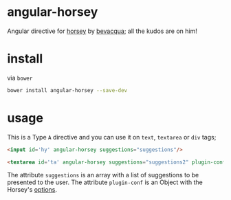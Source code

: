 # angular-horsey
Angular directive for [horsey](https://github.com/bevacqua/horsey) by [bevacqua](https://github.com/bevacqua); all the kudos are on him!


# install
via ``bower``
```bash
bower install angular-horsey --save-dev
```

# usage
This is a Type ``A`` directive and you can use it on ``text``, ``textarea`` or ``div`` tags;

```html
<input id='hy' angular-horsey suggestions="suggestions"/>
```

```html
<textarea id='ta' angular-horsey suggestions="suggestions2" plugin-conf="horseyConfig"></textarea>
```

The attribute ``suggestions`` is an array with a list of suggestions to be presented to the user.
The attribute ``plugin-conf`` is an Object with the Horsey's [options](https://github.com/bevacqua/horsey#options).
